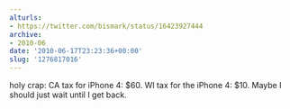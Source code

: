 ```yaml
---
alturls:
- https://twitter.com/bismark/status/16423927444
archive:
- 2010-06
date: '2010-06-17T23:23:36+00:00'
slug: '1276817016'
---
```


holy crap: CA tax for iPhone 4: $60. WI tax for the iPhone 4: $10. Maybe I should just wait until I get back.

